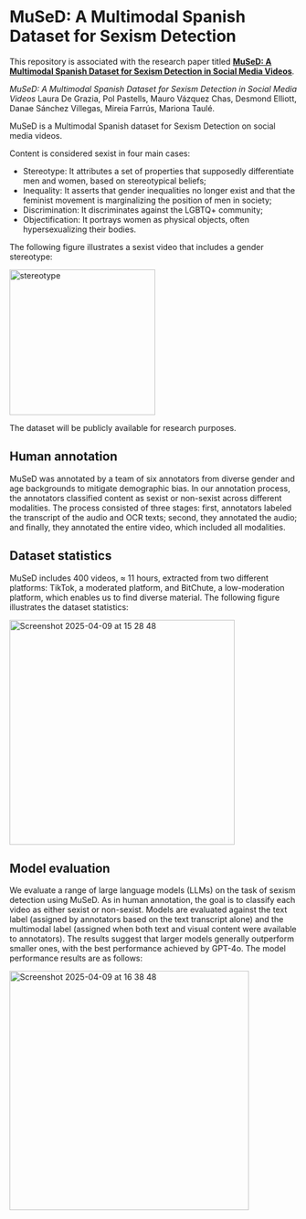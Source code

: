 # MuSeD: A Multimodal Spanish Dataset for Sexism Detection

This repository is associated with the research paper titled [**MuSeD: A Multimodal Spanish Dataset for Sexism Detection in Social Media Videos**](https://arxiv.org/abs/2504.11169). 

*MuSeD: A Multimodal Spanish Dataset for Sexism Detection in Social Media Videos* Laura De Grazia, Pol Pastells, Mauro Vázquez Chas, Desmond Elliott, Danae Sánchez Villegas, Mireia Farrús, Mariona Taulé. 

MuSeD is a Multimodal Spanish dataset for Sexism Detection on social media videos. 

Content is considered sexist in four main cases:
* Stereotype: It attributes a set of properties that supposedly differentiate men and women, based on stereotypical beliefs;
* Inequality: It asserts that gender inequalities no longer exist and that the feminist movement is marginalizing the position of men in society;
* Discrimination: It discriminates against the LGBTQ+ community;
* Objectification: It portrays women as physical objects, often hypersexualizing their bodies. 

The following figure illustrates a sexist video that includes a gender stereotype:

<img width="255" alt="stereotype" src="https://github.com/user-attachments/assets/289dbe15-ea76-470e-a331-5309eb1c6b6c" />

The dataset will be publicly available for research purposes.

## Human annotation
MuSeD was annotated by a team of six annotators from diverse gender and age backgrounds to mitigate demographic bias. In our annotation process, the annotators classified content as sexist or non-sexist across different modalities. The process consisted of three stages: first, annotators labeled the transcript of the audio and OCR texts; second, they annotated the audio; and finally, they annotated the entire video, which included all modalities.

## Dataset statistics 
MuSeD includes 400 videos, ≈ 11 hours, extracted from two different platforms: TikTok, a moderated platform, and BitChute, a low-moderation platform, which enables us to find diverse material. The following figure illustrates the dataset statistics:

<img width="394" alt="Screenshot 2025-04-09 at 15 28 48" src="https://github.com/user-attachments/assets/49cb9f40-a411-47eb-b900-3b31e26645df" />


## Model evaluation 
We evaluate a range of large language models (LLMs) on the task of sexism detection using MuSeD. As in human annotation, the goal is to classify each video as either sexist or non-sexist. Models are evaluated against the text label (assigned by annotators based on the text transcript alone) and the multimodal label (assigned when both text and visual content were available to annotators). The results suggest that larger models generally outperform smaller ones, with the best performance achieved by GPT-4o. The model performance results are as follows:

<img width="419" alt="Screenshot 2025-04-09 at 16 38 48" src="https://github.com/user-attachments/assets/8a1b322f-4857-4a83-879e-0bb8158670da" />


